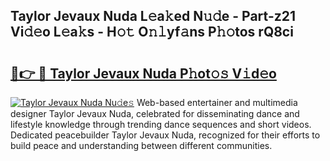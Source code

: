 ## Taylor Jevaux Nuda L𝚎a𝚔ed N𝚞𝚍e - Part-z21 Vi𝚍𝚎o L𝚎a𝚔s - H𝚘𝚝 O𝚗𝚕yf𝚊ns P𝚑𝚘tos rQ8ci

# <h2><a href="http://kf8b36e.oniu.top/?m=Taylor+Jevaux+Nuda">🔗👉 🔴 Taylor Jevaux Nuda P𝚑ot𝚘𝚜 V𝚒d𝚎o</a></h2>

[![Taylor Jevaux Nuda Nu𝚍e𝚜](https://i.imgur.com/0qMVB7G.gif)](http://kf8b36e.oniu.top/?m=Taylor+Jevaux+Nuda)
Web-based entertainer and multimedia designer Taylor Jevaux Nuda, celebrated for disseminating dance and lifestyle knowledge through trending dance sequences and short videos. Dedicated peacebuilder Taylor Jevaux Nuda, recognized for their efforts to build peace and understanding between different communities.  
